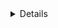 <details class="mf-entity-entry">
<mf-entity-summary icon="buildings/gravity-assembler/gravity-assembler-icon.png">Gravity assembler</mf-entity-summary>

![Preview](gravity-assembler/gravity-assembler-preview.png)

<table>
    <tr>
        <th>Default name</th>
        <td>"gravity-assembler"</td>
    </tr>
    <tr>
        <th>Default type</th>
        <td>"assembling-machine"</td>
    </tr>
    <tr>
        <th>Size</th>
        <td>5x5</td>
    </tr>
    <tr>
        <th>Frozen graphics</th>
        <td>no</td>
    </tr>
    <tr>
        <th>Sounds</th>
        <td>no</td>
    </tr>
    <tr>
        <th>Credits</th>
        <td><a href="https://www.figma.com/proto/y1IQG08ZG2jIeJ5sTyF4MP/Factorio-Buildings" target="_blank">Hurricane</a></td>
    </tr>
    <tr>
        <th>License</th>
        <td><a href="https://creativecommons.org/licenses/by/4.0/" target="_blank">CC BY</a></td>
    </tr>
</table>

### Minimal example

```lua
local GravityAssemblerFactory = require(MF.buildings .. "GravityAssembler")
local GravityAssembler = GravityAssemblerFactory()

GravityAssembler.EntityBuilder:new():apply()

GravityAssembler.ItemBuilder:new():apply()

GravityAssembler.RecipeBuilder:new()
    :ingredients({
        { type = "item", name = "iron-plate", amount = 100 }
    })
    :apply()

GravityAssembler.TechnologyBuilder:new()
    :prerequisites({ "automation-science-pack" })
    :count(500)
    :ingredients({ { "automation-science-pack", 1 } })
    :time(60)
    :apply()
```

### Usage example

```lua
local GravityAssemblerFactory = require(MF.buildings .. "GravityAssembler")
local GravityAssembler = GravityAssemblerFactory()

GravityAssembler.EntityBuilder:new()
    :allowProductivity(true)
    :apply({
        crafting_categories = table.deepcopy(data.raw["assembling-machine"]["assembling-machine-3"].crafting_categories)
    })

GravityAssembler.ItemBuilder:new():apply()

GravityAssembler.RecipeBuilder:new()
    :ingredients({
        { type = "item", name = "iron-plate", amount = 100 }
    })
    :apply()

GravityAssembler.TechnologyBuilder:new()
    :prerequisites({ "automation-science-pack" })
    :count(500)
    :ingredients({ { "automation-science-pack", 1 } })
    :time(60)
    :apply()
```

</details>